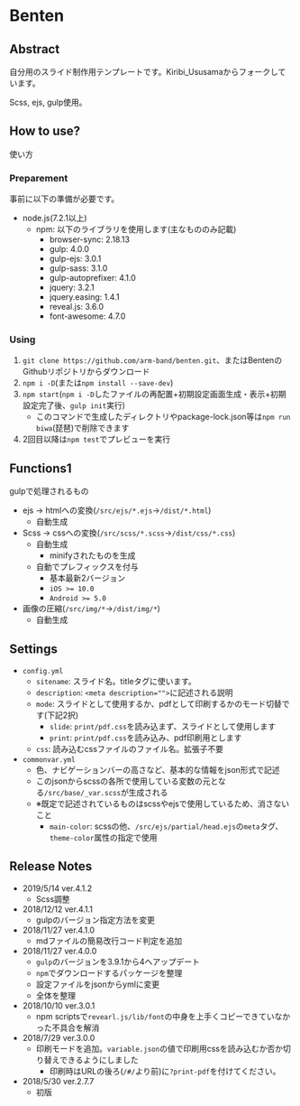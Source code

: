 # Benten

## Abstract

自分用のスライド制作用テンプレートです。Kiribi_Ususamaからフォークしています。

Scss, ejs, gulp使用。

## How to use?

使い方

### Preparement

事前に以下の準備が必要です。

- node.js(7.2.1以上)
    - npm: 以下のライブラリを使用します(主なもののみ記載)
        - browser-sync: 2.18.13
        - gulp: 4.0.0
        - gulp-ejs: 3.0.1
        - gulp-sass: 3.1.0
        - gulp-autoprefixer: 4.1.0
        - jquery: 3.2.1
        - jquery.easing: 1.4.1
        - reveal.js: 3.6.0
        - font-awesome: 4.7.0

### Using

1. `git clone https://github.com/arm-band/benten.git`、またはBentenのGithubリポジトリからダウンロード
2. `npm i -D`(または`npm install --save-dev`)
3. `npm start`(`npm i -D`したファイルの再配置+初期設定画面生成・表示+初期設定完了後、`gulp init`実行)
    - このコマンドで生成したディレクトリやpackage-lock.json等は`npm run biwa`(琵琶)で削除できます
4. 2回目以降は`npm test`でプレビューを実行

## Functions1

gulpで処理されるもの

- ejs → htmlへの変換(`/src/ejs/*.ejs`→`/dist/*.html`)
    - 自動生成
- Scss → cssへの変換(`/src/scss/*.scss`→`/dist/css/*.css`)
    - 自動生成
        - minifyされたものを生成
    - 自動でプレフィックスを付与
        - 基本最新2バージョン
        - `iOS >= 10.0`
        - `Android >= 5.0`
- 画像の圧縮(`/src/img/*`→`/dist/img/*`)
    - 自動生成

## Settings

- `config.yml`
    - `sitename`: スライド名。titleタグに使います。
    - `description`: `<meta description="">`に記述される説明
    - `mode`: スライドとして使用するか、pdfとして印刷するかのモード切替です(下記2択)
        - `slide`: `print/pdf.css`を読み込まず、スライドとして使用します
        - `print`: `print/pdf.css`を読み込み、pdf印刷用とします
    - `css`: 読み込むcssファイルのファイル名。拡張子不要
- `commonvar.yml`
    - 色、ナビゲーションバーの高さなど、基本的な情報をjson形式で記述
    - このjsonからscssの各所で使用している変数の元となる`/src/base/_var.scss`が生成される
    - ※既定で記述されているものはscssやejsで使用しているため、消さないこと
        - `main-color`: scssの他、`/src/ejs/partial/head.ejs`の`meta`タグ、`theme-color`属性の指定で使用

## Release Notes

- 2019/5/14 ver.4.1.2
    - Scss調整
- 2018/12/12 ver.4.1.1
    - gulpのバージョン指定方法を変更
- 2018/11/27 ver.4.1.0
    - mdファイルの簡易改行コード判定を追加
- 2018/11/27 ver.4.0.0
    - `gulp`のバージョンを3.9.1から4へアップデート
    - `npm`でダウンロードするパッケージを整理
    - 設定ファイルをjsonからymlに変更
    - 全体を整理
- 2018/10/10 ver.3.0.1
    - npm scriptsで`revearl.js/lib/font`の中身を上手くコピーできていなかった不具合を解消
- 2018/7/29 ver.3.0.0
    - 印刷モードを追加。`variable.json`の値で印刷用cssを読み込むか否か切り替えできるようにしました
        - 印刷時はURLの後ろ(`/#/`より前)に`?print-pdf`を付けてください。
- 2018/5/30 ver.2.7.7
    - 初版